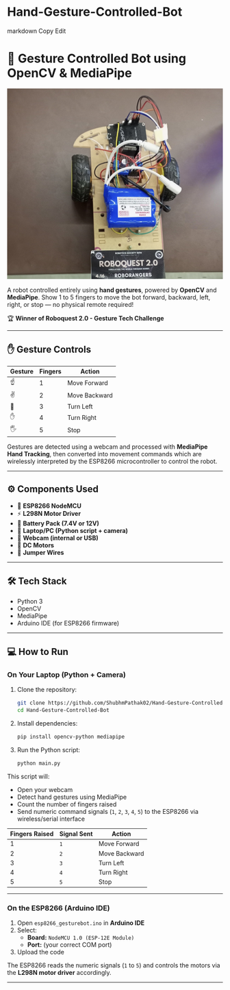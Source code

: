 # Hand-Gesture-Controlled-Bot

markdown
Copy
Edit
# 🤖 Gesture Controlled Bot using OpenCV & MediaPipe

![Banner](banner.jpg)

A robot controlled entirely using **hand gestures**, powered by **OpenCV** and **MediaPipe**. Show 1 to 5 fingers to move the bot forward, backward, left, right, or stop — no physical remote required!

🏆 **Winner of Roboquest 2.0 - Gesture Tech Challenge**  

---

## ✋ Gesture Controls

| Gesture | Fingers | Action         |
|---------|---------|----------------|
| ☝️       | 1       | Move Forward   |
| ✌️       | 2       | Move Backward  |
| 🤟      | 3       | Turn Left      |
| ✋       | 4       | Turn Right     |
| 🖐️       | 5       | Stop           |

Gestures are detected using a webcam and processed with **MediaPipe Hand Tracking**, then converted into movement commands which are wirelessly interpreted by the ESP8266 microcontroller to control the robot.

---

## ⚙️ Components Used

- 🔌 **ESP8266 NodeMCU**
- ⚡ **L298N Motor Driver**
- 🔋 **Battery Pack (7.4V or 12V)**
- 🧠 **Laptop/PC (Python script + camera)**
- 🎥 **Webcam (internal or USB)**
- 🔧 **DC Motors**
- 🧵 **Jumper Wires**

---

## 🛠️ Tech Stack

- Python 3
- OpenCV
- MediaPipe
- Arduino IDE (for ESP8266 firmware)

---
## 💻 How to Run

### On Your Laptop (Python + Camera)

1. Clone the repository:

    ```bash
    git clone https://github.com/ShubhmPathak02/Hand-Gesture-Controlled-Bot.git
    cd Hand-Gesture-Controlled-Bot
    ```

2. Install dependencies:

    ```bash
    pip install opencv-python mediapipe
    ```

3. Run the Python script:

    ```bash
    python main.py
    ```

This script will:
- Open your webcam  
- Detect hand gestures using MediaPipe  
- Count the number of fingers raised  
- Send numeric command signals (`1`, `2`, `3`, `4`, `5`) to the ESP8266 via wireless/serial interface

| Fingers Raised | Signal Sent | Action        |
|----------------|-------------|---------------|
| 1              | `1`         | Move Forward  |
| 2              | `2`         | Move Backward |
| 3              | `3`         | Turn Left     |
| 4              | `4`         | Turn Right    |
| 5              | `5`         | Stop          |

---

### On the ESP8266 (Arduino IDE)

1. Open `esp8266_gesturebot.ino` in **Arduino IDE**  
2. Select:
    - **Board:** `NodeMCU 1.0 (ESP-12E Module)`  
    - **Port:** (your correct COM port)  
3. Upload the code

The ESP8266 reads the numeric signals (`1` to `5`) and controls the motors via the **L298N motor driver** accordingly.

---



